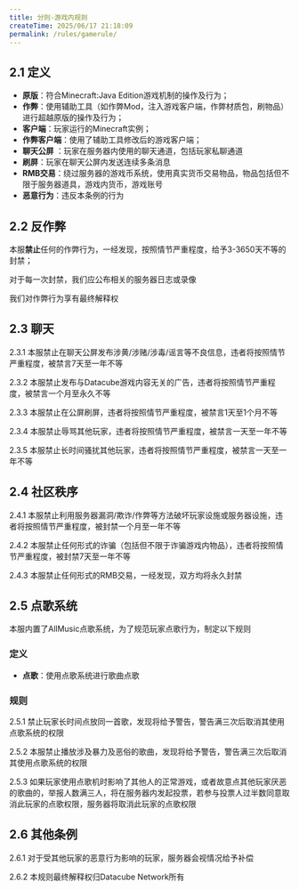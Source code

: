 ```yaml
---
title: 分则-游戏内规则
createTime: 2025/06/17 21:18:09
permalink: /rules/gamerule/
---
```


## 2.1 定义

- **原版**：符合Minecraft:Java Edition游戏机制的操作及行为；
- **作弊**：使用辅助工具（如作弊Mod，注入游戏客户端，作弊材质包，刷物品）进行超越原版的操作及行为；
- **客户端**：玩家运行的Minecraft实例；
- **作弊客户端**：使用了辅助工具修改后的游戏客户端；
- **聊天公屏** ：玩家在服务器内使用的聊天通道，包括玩家私聊通道
- **刷屏**：玩家在聊天公屏内发送连续多条消息
- **RMB交易**：绕过服务器的游戏币系统，使用真实货币交易物品，物品包括但不限于服务器道具，游戏内货币，游戏账号
- **恶意行为**：违反本条例的行为


## 2.2 反作弊

本服**禁止**任何的作弊行为，一经发现，按照情节严重程度，给予3-3650天不等的封禁；

对于每一次封禁，我们应公布相关的服务器日志或录像

我们对作弊行为享有最终解释权

## 2.3 聊天

2.3.1 本服禁止在聊天公屏发布涉黄/涉赌/涉毒/谣言等不良信息，违者将按照情节严重程度，被禁言7天至一年不等

2.3.2 本服禁止发布与Datacube游戏内容无关的广告，违者将按照情节严重程度，被禁言一个月至永久不等

2.3.3 本服禁止在公屏刷屏，违者将按照情节严重程度，被禁言1天至1个月不等

2.3.4 本服禁止辱骂其他玩家，违者将按照情节严重程度，被禁言一天至一年不等

2.3.5 本服禁止长时间骚扰其他玩家，违者将按照情节严重程度，被禁言一天至一年不等

## 2.4 社区秩序

2.4.1 本服禁止利用服务器漏洞/欺诈/作弊等方法破坏玩家设施或服务器设施，违者将按照情节严重程度，被封禁一个月至一年不等

2.4.2 本服禁止任何形式的诈骗（包括但不限于诈骗游戏内物品），违者将按照情节严重程度，被封禁7天至一年不等

2.4.3 本服禁止任何形式的RMB交易，一经发现，双方均将永久封禁

## 2.5 点歌系统

本服内置了AllMusic点歌系统，为了规范玩家点歌行为，制定以下规则

### 定义

 - **点歌**：使用点歌系统进行歌曲点歌

### 规则

2.5.1 禁止玩家长时间点放同一首歌，发现将给予警告，警告满三次后取消其使用点歌系统的权限

2.5.2 本服禁止播放涉及暴力及恶俗的歌曲，发现将给予警告，警告满三次后取消其使用点歌系统的权限

2.5.3 如果玩家使用点歌机时影响了其他人的正常游戏，或者故意点其他玩家厌恶的歌曲的，举报人数满三人，将在服务器内发起投票，若参与投票人过半数同意取消此玩家的点歌权限，服务器将取消此玩家的点歌权限

## 2.6 其他条例

2.6.1 对于受其他玩家的恶意行为影响的玩家，服务器会视情况给予补偿

2.6.2 本规则最终解释权归Datacube Network所有


